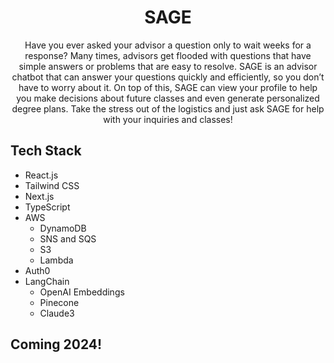 # <h1 align="center">SAGE</h1>

<p align="center">
Have you ever asked your advisor a question only to wait weeks for a response? Many times, advisors get flooded with questions that have simple answers or problems that are easy to resolve. SAGE is an advisor chatbot that can answer your questions quickly and efficiently, so you don’t have to worry about it. On top of this, SAGE can view your profile to help you make decisions about future classes and even generate personalized degree plans. Take the stress out of the logistics and just ask SAGE for help with your inquiries and classes!
</p>



## Tech Stack
* React.js
* Tailwind CSS
* Next.js
* TypeScript
* AWS
  * DynamoDB
  * SNS and SQS
  * S3
  * Lambda
* Auth0
* LangChain
  * OpenAI Embeddings
  * Pinecone
  * Claude3
  
    
## Coming 2024!

